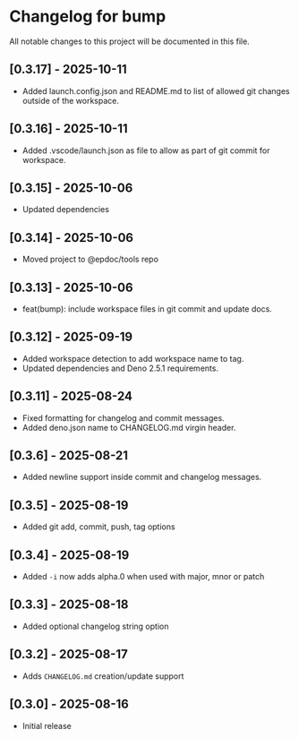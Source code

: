 # Changelog for bump

All notable changes to this project will be documented in this file.

## [0.3.17] - 2025-10-11

- Added launch.config.json and README.md to list of allowed git changes outside of the workspace.

## [0.3.16] - 2025-10-11

- Added .vscode/launch.json as file to allow as part of git commit for workspace.

## [0.3.15] - 2025-10-06

- Updated dependencies

## [0.3.14] - 2025-10-06

- Moved project to @epdoc/tools repo

## [0.3.13] - 2025-10-06

- feat(bump): include workspace files in git commit and update docs.

## [0.3.12] - 2025-09-19

- Added workspace detection to add workspace name to tag.
- Updated dependencies and Deno 2.5.1 requirements.

## [0.3.11] - 2025-08-24

- Fixed formatting for changelog and commit messages.
- Added deno.json name to CHANGELOG.md virgin header.

## [0.3.6] - 2025-08-21

- Added newline support inside commit and changelog messages.

## [0.3.5] - 2025-08-19

- Added git add, commit, push, tag options

## [0.3.4] - 2025-08-19

- Added `-i` now adds alpha.0 when used with major, mnor or patch

## [0.3.3] - 2025-08-18

- Added optional changelog string option

## [0.3.2] - 2025-08-17

- Adds `CHANGELOG.md` creation/update support

## [0.3.0] - 2025-08-16

- Initial release
